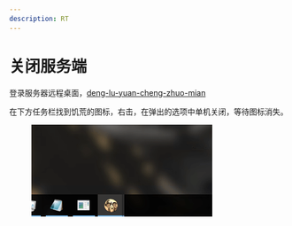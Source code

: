 ```yaml
---
description: RT
---
```


# 关闭服务端

登录服务器远程桌面，[deng-lu-yuan-cheng-zhuo-mian](../../../fu-wu-qi-guan-li-yu-kong-zhi/deng-lu-yuan-cheng-zhuo-mian/ "mention")

在下方任务栏找到饥荒的图标，右击，在弹出的选项中单机关闭，等待图标消失。

<figure><img src="../../../.gitbook/assets/mstsc_4drpx6Eg6E (2).gif" alt=""><figcaption></figcaption></figure>
